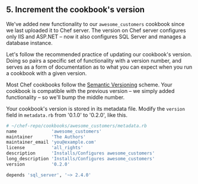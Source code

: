 ## 5. Increment the cookbook's version

We've added new functionality to our `awesome_customers` cookbook since we last uploaded it to Chef server. The version on Chef server configures only IIS and ASP.NET &ndash; now it also configures SQL Server and manages a database instance.

Let's follow the recommended practice of updating our cookbook's version. Doing so pairs a specific set of functionality with a version number, and serves as a form of documentation as to what you can expect when you run a cookbook with a given version.

Most Chef cookbooks follow the [Semantic Versioning](http://semver.org) scheme. Your cookbook is compatible with the previous version &ndash; we simply added functionality &ndash; so we'll bump the middle number.

Your cookbook's version is stored in its metadata file. Modify the `version` field in <code class="file-path">metadata.rb</code> from '0.1.0' to '0.2.0', like this.

```bash
# ~/chef-repo/cookbooks/awesome_customers/metadata.rb
name             'awesome_customers'
maintainer       'The Authors'
maintainer_email 'you@example.com'
license          'all_rights'
description      'Installs/Configures awesome_customers'
long_description 'Installs/Configures awesome_customers'
version          '0.2.0'

depends 'sql_server', '~> 2.4.0'
```
